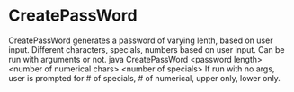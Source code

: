 # CreatePassWord
CreatePassWord generates a password of varying lenth, based on user input. Different characters, specials, numbers based on user input. Can be run with arguments or not.
java CreatePassWord \<password length\> \<number of numerical chars\> \<number of specials\>
If run with no args, user is prompted for # of specials, # of numerical, upper only, lower only.

